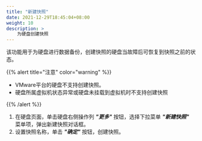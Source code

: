 ```yaml
---
title: "新建快照"
date: 2021-12-29T18:45:04+08:00
weight: 10
description: >
    为硬盘创建快照
---
```



该功能用于为硬盘进行数据备份，创建快照的硬盘当故障后可恢复到快照之前的状态。

{{% alert title="注意" color="warning" %}}

- VMware平台的硬盘不支持创建快照。
- 硬盘所属虚拟机状态异常或硬盘未挂载到虚拟机时不支持创建快照

{{% /alert %}}

1. 在硬盘页面，单击硬盘右侧操作列 **_"更多"_** 按钮，选择下拉菜单 **_"新建快照"_** 菜单项，弹出新建快照对话框。
2. 设置快照名称，单击 **_"确定"_** 按钮，创建快照。